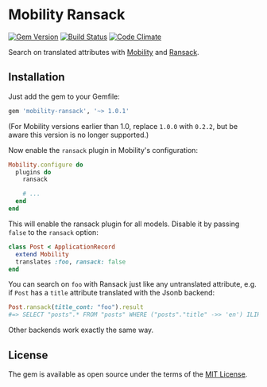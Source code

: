 Mobility Ransack
================

[![Gem Version](https://badge.fury.io/rb/mobility-ransack.svg)][gem]
[![Build Status](https://github.com/shioyama/mobility-ransack/workflows/CI/badge.svg)][actions]
[![Code Climate](https://api.codeclimate.com/v1/badges/2494f02bcd6b65a545fa/maintainability.svg)][codeclimate]

[gem]: https://rubygems.org/gems/mobility-ransack
[actions]: https://github.com/shioyama/mobility-ransack/actions
[codeclimate]: https://codeclimate.com/github/shioyama/mobility-ransack

Search on translated attributes with
[Mobility](https://github.com/shioyama/mobility) and
[Ransack](https://github.com/activerecord-hackery/ransack).

## Installation

Just add the gem to your Gemfile:

```ruby
gem 'mobility-ransack', '~> 1.0.1'
```

(For Mobility versions earlier than 1.0, replace `1.0.0` with `0.2.2`, but be
aware this version is no longer supported.)

Now enable the `ransack` plugin in Mobility's configuration:

```ruby
Mobility.configure do
  plugins do
    ransack

    # ...
  end
end
```

This will enable the ransack plugin for all models. Disable it by passing
`false` to the `ransack` option:

```ruby
class Post < ApplicationRecord
  extend Mobility
  translates :foo, ransack: false
end
```

You can search on `foo` with Ransack just like any untranslated attribute, e.g.
if `Post` has a `title` attribute translated with the Jsonb backend:

```ruby
Post.ransack(title_cont: "foo").result
#=> SELECT "posts".* FROM "posts" WHERE ("posts"."title" ->> 'en') ILIKE '%foo%'
```

Other backends work exactly the same way.

## License

The gem is available as open source under the terms of the [MIT License](https://opensource.org/licenses/MIT).

